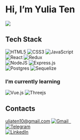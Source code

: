 # Hi, I’m Yulia Ten
![](http://github-profile-summary-cards.vercel.app/api/cards/profile-details?username=MightyPickle&theme=tokyonight)

## Tech Stack
![HTML5](https://img.shields.io/badge/html5-%23E34F26.svg?style=for-the-badge&logo=html5&logoColor=white)
![CSS3](https://img.shields.io/badge/css3-%231572B6.svg?style=for-the-badge&logo=css3&logoColor=white)
![JavaScript](https://img.shields.io/badge/javascript-%23323330.svg?style=for-the-badge&logo=javascript&logoColor=%23F7DF1E) <br>
![React](https://img.shields.io/badge/react-%2320232a.svg?style=for-the-badge&logo=react&logoColor=%2361DAFB)
![Redux](https://img.shields.io/badge/redux-%23593d88.svg?style=for-the-badge&logo=redux&logoColor=white) <br>
![NodeJS](https://img.shields.io/badge/node.js-6DA55F?style=for-the-badge&logo=node.js&logoColor=white)
![Express.js](https://img.shields.io/badge/express.js-%23404d59.svg?style=for-the-badge&logo=express&logoColor=%2361DAFB) <br>
![Postgres](https://img.shields.io/badge/postgres-%23316192.svg?style=for-the-badge&logo=postgresql&logoColor=white)
![Sequelize](https://img.shields.io/badge/Sequelize-52B0E7?style=for-the-badge&logo=Sequelize&logoColor=white)

### I’m currently learning
![Vue.js](https://img.shields.io/badge/vuejs-%2335495e.svg?style=for-the-badge&logo=vuedotjs&logoColor=%234FC08D)
![Threejs](https://img.shields.io/badge/threejs-black?style=for-the-badge&logo=three.js&logoColor=white)

## Contacts
 uliaten10@gmail.com
<a href="mailto:uliaten@gmail.com">![Gmail](https://img.shields.io/badge/Gmail-D14836?style=for-the-badge&logo=gmail&logoColor=white) &nbsp;</a> <br>
<a href="https://t.me/U_ten">![Telegram](https://img.shields.io/badge/Telegram-2CA5E0?style=for-the-badge&logo=telegram&logoColor=white)</a> <br>
<a href="https://www.linkedin.com/in/yulia-ten-470526240/"> ![LinkedIn](https://img.shields.io/badge/linkedin-%230077B5.svg?style=for-the-badge&logo=linkedin&logoColor=white) </a>


<!---
MightyPickle/MightyPickle is a ✨ special ✨ repository because its `README.md` (this file) appears on your GitHub profile.
You can click the Preview link to take a look at your changes.
--->
